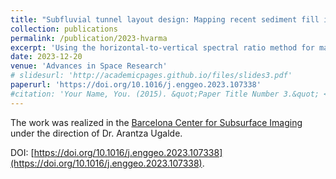 ```yaml
---
title: "Subfluvial tunnel layout design: Mapping recent sediment fill in Bilbao Estuary using H/V spectral ratio"
collection: publications
permalink: /publication/2023-hvarma
excerpt: 'Using the horizontal-to-vertical spectral ratio method for mapping sediments.'
date: 2023-12-20
venue: 'Advances in Space Research'
# slidesurl: 'http://academicpages.github.io/files/slides3.pdf'
paperurl: 'https://doi.org/10.1016/j.enggeo.2023.107338'
#citation: 'Your Name, You. (2015). &quot;Paper Title Number 3.&quot; <i>Journal 1</i>. 1(3).'
---
```


The work was realized in the [Barcelona Center for Subsurface Imaging](https://www.icm.csic.es/en/research-group/barcelona-center-subsurface-imaging) under the direction of Dr. Arantza Ugalde.

DOI: [https://doi.org/10.1016/j.enggeo.2023.107338](https://doi.org/10.1016/j.enggeo.2023.107338).
